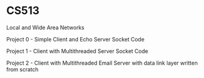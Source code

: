 # CS513

Local and Wide Area Networks

Project 0 - Simple Client and Echo Server Socket Code

Project 1 - Client with Multithreaded Server Socket Code

Project 2 - Client with Multithreaded Email Server with data link layer written from scratch


